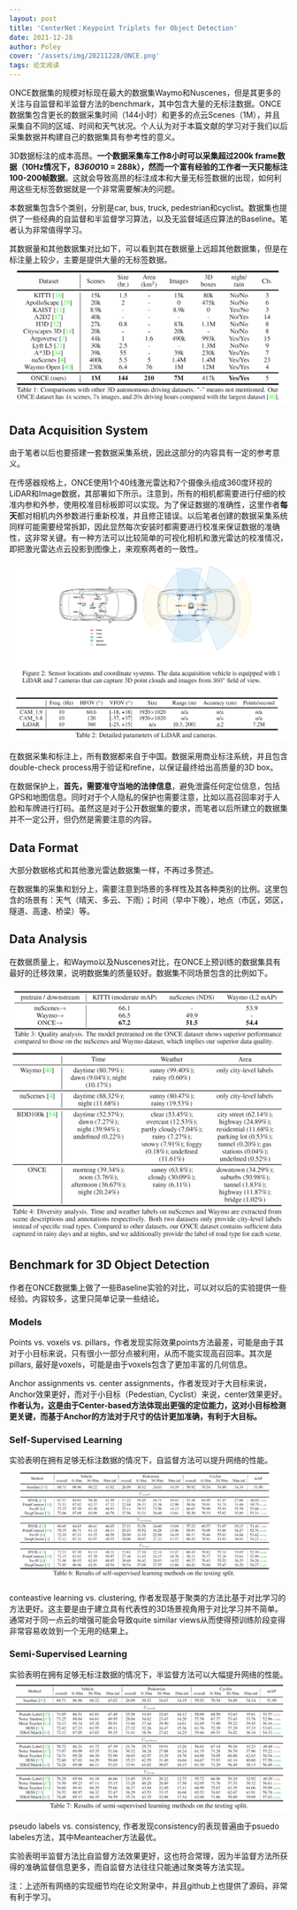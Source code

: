 ```yaml
---
layout: post
title: 'CenterNet：Keypoint Triplets for Object Detection'
date: 2021-12-28
author: Poley
cover: '/assets/img/20211228/ONCE.png'
tags: 论文阅读
---
```


ONCE数据集的规模对标现在最大的数据集Waymo和Nuscenes，但是其更多的关注与自监督和半监督方法的benchmark，其中包含大量的无标注数据。ONCE数据集包含更长的数据采集时间（144小时）和更多的点云Scenes（1M），并且采集自不同的区域、时间和天气状况。个人认为对于本篇文献的学习对于我们以后采集数据并构建自己的数据集具有参考性的意义。

3D数据标注的成本高昂。**一个数据采集车工作8小时可以采集超过200k frame数据（10Hz情况下，8*3600*10 = 288k），然而一个富有经验的工作者一天只能标注100-200帧数据**。这就会导致高昂的标注成本和大量无标签数据的出现，如何利用这些无标签数据就是一个非常需要解决的问题。

本数据集包含5个类别，分别是car, bus, truck, pedestrian和cyclist。数据集也提供了一些经典的自监督和半监督学习算法，以及无监督域适应算法的Baseline。笔者认为非常值得学习。

其数据量和其他数据集对比如下，可以看到其在数据量上远超其他数据集，但是在标注量上较少，主要是提供大量的无标签数据。
![](/assets/img/20211228/ONCET1.png)

## Data Acquisition System

由于笔者以后也要搭建一套数据采集系统，因此这部分的内容具有一定的参考意义。

在传感器规格上，ONCE使用1个40线激光雷达和7个摄像头组成360度环视的LiDAR和Image数据，其部署如下所示。注意到，所有的相机都需要进行仔细的校准内参和外参，使用校准目标板即可以实现。为了保证数据的准确性，这里作者**每天**都对相机内外参数进行重新校准，并且修正错误。以后笔者创建的数据采集系统同样可能需要经常拆卸，因此显然每次安装时都需要进行校准来保证数据的准确性，这非常关键。有一种方法可以比较简单的可视化相机和激光雷达的校准情况，即把激光雷达点云投影到图像上，来观察两者的一致性。

![](/assets/img/20211228/ONCEF2.png)
![](/assets/img/20211228/ONCET2.png)

在数据采集和标注上，所有数据都来自于中国。数据采用商业标注系统，并且包含double-check process用于验证和refine，以保证最终给出高质量的3D box。

在数据保护上，**首先，需要准守当地的法律信息**，避免泄露任何定位信息，包括GPS和地图信息。同时对于个人隐私的保护也需要注意，比如以高召回率对于人脸和车牌进行打码。虽然这是对于公开数据集的要求，而笔者以后所建立的数据集并不一定公开，但仍然是需要注意的内容。

## Data Format
大部分数据格式和其他激光雷达数据集一样，不再过多赘述。

在数据集的采集和划分上，需要注意到场景的多样性及其各种类别的比例。这里包含的场景有：天气（晴天、多云、下雨）；时间（早中下晚），地点（市区，郊区，隧道、高速、桥梁）等。

## Data Analysis

在数据质量上，和Waymo以及Nuscenes对比，在ONCE上预训练的数据集具有最好的迁移效果，说明数据集的质量较好。数据集不同场景包含的比例如下。

![](/assets/img/20211228/ONCET3.png)
![](/assets/img/20211228/ONCET4.png)

## Benchmark for 3D Object Detection
作者在ONCE数据集上做了一些Baseline实验的对比，可以对以后的实验提供一些经验。内容较多，这里只简单记录一些结论。

### Models
Points vs. voxels vs. pillars，作者发现实际效果points方法最差，可能是由于其对于小目标来说，只有很小一部分点被利用，从而不能实现高召回率。其次是pillars, 最好是voxels，可能是由于voxels包含了更加丰富的几何信息。

Anchor assignments vs. center assignments，作者发现对于大目标来说，Anchor效果更好，而对于小目标（Pedestian, Cyclist）来说，center效果更好。**作者认为，这是由于Center-based方法体现出更强的定位能力，这对小目标检测更关键，而基于Anchor的方法对于尺寸的估计更加准确，有利于大目标。**

### Self-Supervised Learning
实验表明在拥有足够无标注数据的情况下，自监督方法可以提升网络的性能。
![](/assets/img/20211228/ONCET6.png)

conteastive learning vs. clustering, 作者发现基于聚类的方法比基于对比学习的方法更好。这主要是由于建立具有代表性的3D场景视角用于对比学习并不简单。通常对于同一点云的增强可能会导致quite similar views从而使得预训练阶段变得非常容易收敛到一个无用的结果上。

### Semi-Supervised Learning
实验表明在拥有足够无标注数据的情况下，半监督方法可以大幅提升网络的性能。
![](/assets/img/20211228/ONCET7.png)

pseudo labels vs. consistency, 作者发现consistency的表现普遍由于psuedo labeles方法，其中Meanteacher方法最优。

实验表明半监督方法比自监督方法效果更好，这也符合常理，因为半监督方法所获得的准确监督信息更多，而自监督方法往往只能通过聚类等方法实现。

注：上述所有网络的实现细节均在论文附录中，并且github上也提供了源码，非常有利于学习。



